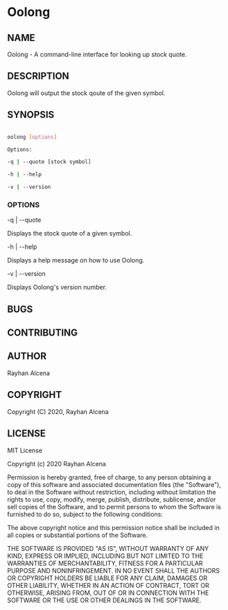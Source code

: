 # Oolong

## NAME

Oolong - A command-line interface for looking up stock quote.

## DESCRIPTION

Oolong will output the stock qoute of the given symbol.

## SYNOPSIS

```bash

oolong [options]

Options:

-q | --quote [stock symbol]

-h | --help

-v | --version

```

### OPTIONS

-q | --quote

Displays the stock quote of a given symbol.

-h | --help

Displays a help message on how to use Oolong.

-v | --version

Displays Oolong's version number.

## BUGS

## CONTRIBUTING

## AUTHOR

Rayhan Alcena

## COPYRIGHT

Copyright (C) 2020, Rayhan Alcena

## LICENSE

MIT License

Copyright (c) 2020 Rayhan Alcena

Permission is hereby granted, free of charge, to any person obtaining a copy
of this software and associated documentation files (the "Software"), to deal
in the Software without restriction, including without limitation the rights
to use, copy, modify, merge, publish, distribute, sublicense, and/or sell
copies of the Software, and to permit persons to whom the Software is
furnished to do so, subject to the following conditions:

The above copyright notice and this permission notice shall be included in all
copies or substantial portions of the Software.

THE SOFTWARE IS PROVIDED "AS IS", WITHOUT WARRANTY OF ANY KIND, EXPRESS OR
IMPLIED, INCLUDING BUT NOT LIMITED TO THE WARRANTIES OF MERCHANTABILITY,
FITNESS FOR A PARTICULAR PURPOSE AND NONINFRINGEMENT. IN NO EVENT SHALL THE
AUTHORS OR COPYRIGHT HOLDERS BE LIABLE FOR ANY CLAIM, DAMAGES OR OTHER
LIABILITY, WHETHER IN AN ACTION OF CONTRACT, TORT OR OTHERWISE, ARISING FROM,
OUT OF OR IN CONNECTION WITH THE SOFTWARE OR THE USE OR OTHER DEALINGS IN THE
SOFTWARE.
